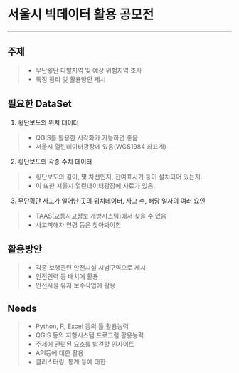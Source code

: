 # 서울시 빅데이터 활용 공모전
-------------

## 주제

>  * 무단횡단 다발지역 및 예상 위험지역 조사
>  * 특징 정리 및 활용방안 제시

## 필요한 DataSet
1. 횡단보도의 위치 데이터

>  * QGIS를 활용한 시각화가 가능하면 좋음
>  * 서울시 열린데이터광장에 있음(WGS1984 좌표계)

2. 횡단보도의 각종 수치 데이터

>  * 횡단보도의 길이, 몇 차선인지, 잔여표시기 등이 설치되어 있는지.
>  * 이 또한 서울시 열린데이터광장에 자료가 있음.

3. 무단횡단 사고가 일어난 곳의 위치데이터, 사고 수, 해당 일자의 여러 요인

>  * TAAS(교통사고정보 개방시스템)에서 찾을 수 있음
>  * 사고피해자 연령 등은 찾아봐야함

## 활용방안

>  * 각종 보행관련 안전시설 시범구역으로 제시
>  * 안전인력 등 배치에 활용
>  * 안전시설 유지 보수작업에 활용

## Needs

>  * Python, R, Excel 등의 툴 활용능력
>  * QGIS 등의 지형시스템 프로그램 활용능력
>  * 주제에 관련된 요소를 발견할 인사이트
>  * API등에 대한 활용
>  * 클러스터링, 통계 등에 대한 
